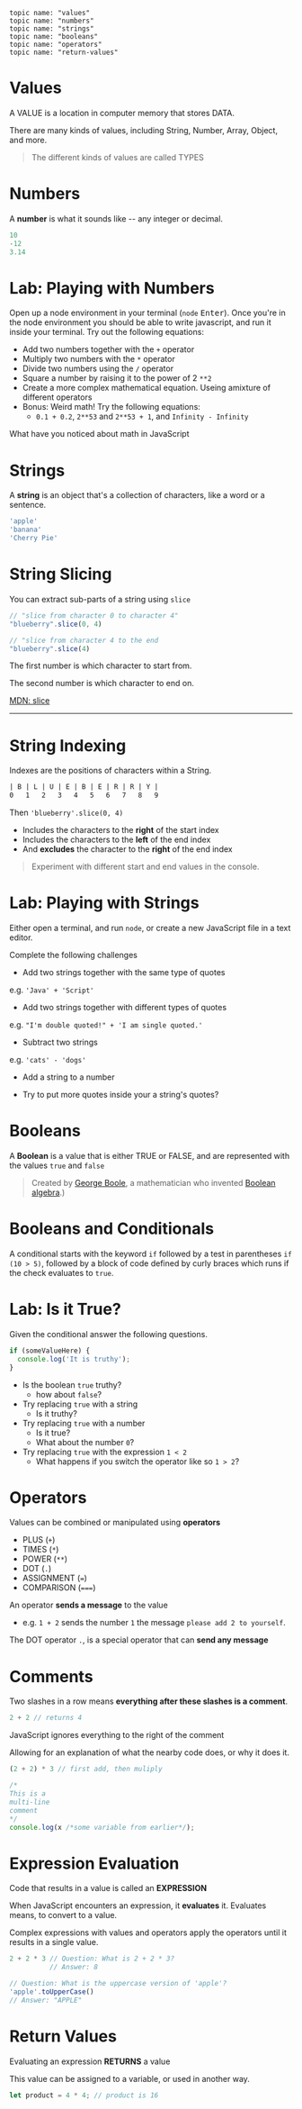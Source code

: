     topic name: "values"
    topic name: "numbers"
    topic name: "strings"
    topic name: "booleans"
    topic name: "operators"
    topic name: "return-values"

# Values

A VALUE is a location in computer memory that stores DATA.

There are many kinds of values, including String, Number, Array, Object, and more.

> The different kinds of values are called TYPES

# Numbers

A **number** is what it sounds like -- any integer or decimal.

```js
10
-12
3.14
```

# Lab: Playing with Numbers

Open up a node environment in your terminal (`node` <kbd>Enter</kbd>). Once you're in the node environment you should be able to write javascript, and run it inside your terminal. Try out the following equations:

- Add two numbers together with the `+` operator
- Multiply two numbers with the `*` operator
- Divide two numbers using the `/` operator
- Square a number by raising it to the power of 2 `**2`
- Create a more complex mathematical equation. Useing amixture of different operators
- Bonus: Weird math! Try the following equations:
  - `0.1 + 0.2`, `2**53` and `2**53 + 1`, and `Infinity - Infinity`

What have you noticed about math in JavaScript

# Strings

A **string** is an object that's a collection of characters, like a word or a sentence.

```js
'apple'
'banana'
'Cherry Pie'
```

# String Slicing

You can extract sub-parts of a string using `slice`

```js
// "slice from character 0 to character 4"
"blueberry".slice(0, 4) 

// "slice from character 4 to the end
"blueberry".slice(4)
```

The first number is which character to start from.

The second number is which character to end on.

[MDN: slice](https://developer.mozilla.org/en-US/docs/Web/JavaScript/Reference/Global_Objects/String/slice)

---

# String Indexing

Indexes are the positions of characters within a String.

```txt
| B | L | U | E | B | E | R | R | Y |
0   1   2   3   4   5   6   7   8   9
```

Then `'blueberry'.slice(0, 4)`
  
- Includes the characters to the **right** of the start index
- Includes the characters to the **left** of the end index
- And **excludes** the character to the **right** of the end index

> Experiment with different start and end values in the console.

# Lab: Playing with Strings

Either open a terminal, and run `node`, or create a new JavaScript file in a text editor.

Complete the following challenges

- Add two strings together with the same type of quotes

e.g. `'Java' + 'Script'`

- Add two strings together with different types of quotes

e.g. `"I'm double quoted!" + 'I am single quoted.'`

- Subtract two strings

e.g. `'cats' - 'dogs'`

- Add a string to a number

- Try to put more quotes inside your a string's quotes?

# Booleans

A **Boolean** is a value that is either TRUE or FALSE, and are represented with the values `true` and `false`

> Created by [George Boole](https://en.wikipedia.org/wiki/George_Boole), a  mathematician who invented [Boolean algebra](https://en.wikipedia.org/wiki/Boolean_algebra).)

# Booleans and Conditionals

A conditional starts with the keyword `if` followed by a test in parentheses `if (10 > 5)`, followed by a block of code defined by curly braces which runs if the check evaluates to `true`.

# Lab: Is it True?

Given the conditional answer the following questions.

```js
if (someValueHere) {
  console.log('It is truthy');
}
```

- Is the boolean `true` truthy?
  - how about `false`?
- Try replacing `true` with a string
  - Is it truthy?
- Try replacing `true` with a number
  - Is it true?
  - What about the number `0`?
- Try replacing `true` with the expression `1 < 2`
  - What happens if you switch the operator like so `1 > 2`?

# Operators

Values can be combined or manipulated using **operators**

- PLUS (`+`)
- TIMES (`*`)
- POWER (`**`)
- DOT (`.`)
- ASSIGNMENT (`=`)
- COMPARISON (`===`)

An operator **sends a message** to the value

- e.g. `1 + 2` sends the number `1` the message `please add 2 to yourself`.

The DOT operator `.`, is a special operator that can **send any message**

# Comments

Two slashes in a row means **everything after these slashes is a comment**.

```js
2 + 2 // returns 4
```

JavaScript ignores everything to the right of the comment

Allowing for an explanation of what the nearby code does, or why it does it.

```js
(2 + 2) * 3 // first add, then muliply
```

```js
/* 
This is a
multi-line
comment
*/
console.log(x /*some variable from earlier*/);
```

# Expression Evaluation

Code that results in a value is called an **EXPRESSION**

When JavaScript encounters an expression, it **evaluates** it. Evaluates means, to convert to a value.

Complex expressions with values and operators apply the operators until it results in a single value.

```js
2 + 2 * 3 // Question: What is 2 + 2 * 3?
          // Answer: 8
```

```js
// Question: What is the uppercase version of 'apple'?
'apple'.toUpperCase()  
// Answer: "APPLE"
```

# Return Values

Evaluating an expression **RETURNS** a value

This value can be assigned to a variable, or used in another way.

```js
let product = 4 * 4; // product is 16
```
